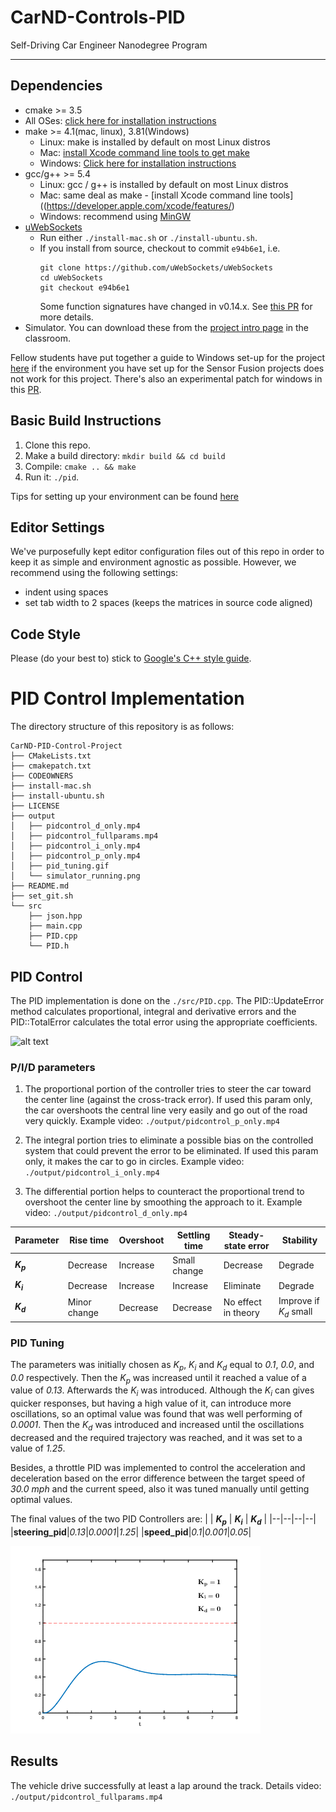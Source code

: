 # CarND-Controls-PID
Self-Driving Car Engineer Nanodegree Program

---

[//]: # (Image References)

[simulator]: ./output/simulator_running.png "Simulator"
[tuning]: ./output/pid_tuning.gif "tuning"

## Dependencies

* cmake >= 3.5
 * All OSes: [click here for installation instructions](https://cmake.org/install/)
* make >= 4.1(mac, linux), 3.81(Windows)
  * Linux: make is installed by default on most Linux distros
  * Mac: [install Xcode command line tools to get make](https://developer.apple.com/xcode/features/)
  * Windows: [Click here for installation instructions](http://gnuwin32.sourceforge.net/packages/make.htm)
* gcc/g++ >= 5.4
  * Linux: gcc / g++ is installed by default on most Linux distros
  * Mac: same deal as make - [install Xcode command line tools]((https://developer.apple.com/xcode/features/)
  * Windows: recommend using [MinGW](http://www.mingw.org/)
* [uWebSockets](https://github.com/uWebSockets/uWebSockets)
  * Run either `./install-mac.sh` or `./install-ubuntu.sh`.
  * If you install from source, checkout to commit `e94b6e1`, i.e.
    ```
    git clone https://github.com/uWebSockets/uWebSockets 
    cd uWebSockets
    git checkout e94b6e1
    ```
    Some function signatures have changed in v0.14.x. See [this PR](https://github.com/udacity/CarND-MPC-Project/pull/3) for more details.
* Simulator. You can download these from the [project intro page](https://github.com/udacity/self-driving-car-sim/releases) in the classroom.

Fellow students have put together a guide to Windows set-up for the project [here](https://s3-us-west-1.amazonaws.com/udacity-selfdrivingcar/files/Kidnapped_Vehicle_Windows_Setup.pdf) if the environment you have set up for the Sensor Fusion projects does not work for this project. There's also an experimental patch for windows in this [PR](https://github.com/udacity/CarND-PID-Control-Project/pull/3).

## Basic Build Instructions

1. Clone this repo.
2. Make a build directory: `mkdir build && cd build`
3. Compile: `cmake .. && make`
4. Run it: `./pid`. 

Tips for setting up your environment can be found [here](https://classroom.udacity.com/nanodegrees/nd013/parts/40f38239-66b6-46ec-ae68-03afd8a601c8/modules/0949fca6-b379-42af-a919-ee50aa304e6a/lessons/f758c44c-5e40-4e01-93b5-1a82aa4e044f/concepts/23d376c7-0195-4276-bdf0-e02f1f3c665d)

## Editor Settings

We've purposefully kept editor configuration files out of this repo in order to
keep it as simple and environment agnostic as possible. However, we recommend
using the following settings:

* indent using spaces
* set tab width to 2 spaces (keeps the matrices in source code aligned)

## Code Style

Please (do your best to) stick to [Google's C++ style guide](https://google.github.io/styleguide/cppguide.html).

# PID Control Implementation
The directory structure of this repository is as follows:

```
CarND-PID-Control-Project
├── CMakeLists.txt
├── cmakepatch.txt
├── CODEOWNERS
├── install-mac.sh
├── install-ubuntu.sh
├── LICENSE
├── output
│   ├── pidcontrol_d_only.mp4
│   ├── pidcontrol_fullparams.mp4
│   ├── pidcontrol_i_only.mp4
│   ├── pidcontrol_p_only.mp4
│   ├── pid_tuning.gif
│   └── simulator_running.png
├── README.md
├── set_git.sh
└── src
    ├── json.hpp
    ├── main.cpp
    ├── PID.cpp
    └── PID.h
```

## PID Control
The PID implementation is done on the `./src/PID.cpp`. The PID::UpdateError method calculates proportional, integral and derivative errors and the PID::TotalError calculates the total error using the appropriate coefficients.

![alt text][simulator]

### P/I/D parameters

1. The proportional portion of the controller tries to steer the car toward the center line (against the cross-track error). If used this param only, the car overshoots the central line very easily and go out of the road very quickly. Example video: `./output/pidcontrol_p_only.mp4 `

2. The integral portion tries to eliminate a possible bias on the controlled system that could prevent the error to be eliminated. If used this param only, it makes the car to go in circles. Example video: `./output/pidcontrol_i_only.mp4 `

3. The differential portion helps to counteract the proportional trend to overshoot the center line by smoothing the approach to it. Example video: `./output/pidcontrol_d_only.mp4 `

| **Parameter** | **Rise time** | **Overshoot** | **Settling time**  | **Steady-state** **error**  | **Stability** |
|--|--|--|--|--|--|
| _**K<sub>p</sub>**_  |  Decrease   |  Increase   |  Small change    |  Decrease   |  Degrade   |
| _**K<sub>i</sub>**_  |  Decrease   |  Increase   |  Increase    |  Eliminate   |  Degrade   |
| _**K<sub>d</sub>**_  |  Minor change   |  Decrease   |  Decrease    |  No effect in theory   |  Improve if _K<sub>d</sub>_ small   |


### PID Tuning

The parameters was initially chosen as _K<sub>p</sub>_, _K<sub>i</sub>_ and _K<sub>d</sub>_ equal to _0.1_, _0.0_, and _0.0_ respectively. Then the _K<sub>p</sub>_ was increased until it reached a value of a value of _0.13_. Afterwards the _K<sub>i</sub>_ was introduced. Although the _K<sub>i</sub>_ can gives quicker responses, but having a high value of it, can introduce more oscillations, so an optimal value was found that was well performing of _0.0001_. Then the _K<sub>d</sub>_ was introduced and increased until the oscillations decreased and the required trajectory was reached, and it was set to a value of _1.25_.

Besides, a throttle PID was implemented to control the acceleration and deceleration based on the error difference between the target speed of _30.0 mph_ and the current speed, also it was tuned manually until getting optimal values.

The final values of the two PID Controllers are:
| | **_K<sub>p</sub>_** | **_K<sub>i</sub>_** | **_K<sub>d</sub>_** |
|--|--|--|--|
|**steering_pid**|_0.13_|_0.0001_|_1.25_|
|**speed_pid**|_0.1_|_0.001_|_0.05_|

![alt text][tuning]

## Results

The vehicle drive successfully at least a lap around the track. 
Details video: `./output/pidcontrol_fullparams.mp4 `
